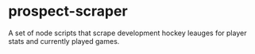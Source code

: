 # prospect-scraper

A set of node scripts that scrape development hockey leauges for player stats and currently played games.

